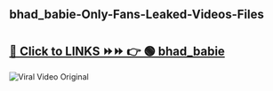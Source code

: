 
 ## bhad_babie-Only-Fans-Leaked-Videos-Files

# <h2><a href="https://mediaupload.pro?bhad_babie">🔗 Click to LINKS ⏩⏩ 👉 🟢 bhad_babie </a></h2>

<a href="https://mediaupload.pro?bhad_babie" rel="nofollow" data-target="animated-image.originalLink"><img src="https://i.ibb.co.com/xMMVF88/686577567.gif" alt="Viral Video Original" style="max-width: 100%; display: inline-block;" data-target="animated-image.originalImage"></a>